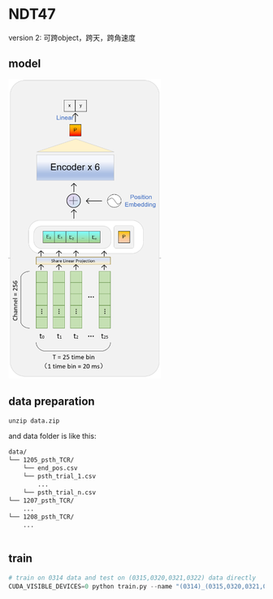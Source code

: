 # NDT47
version 2: 可跨object，跨天，跨角速度

## model
<img src="model.png" alt="替代文本" width="300">

## data preparation
```
unzip data.zip
```
and data folder is like this:
```
data/
└── 1205_psth_TCR/
    └── end_pos.csv
    └── psth_trial_1.csv
        ...
    └── psth_trial_n.csv
└── 1207_psth_TCR/
    ...
└── 1208_psth_TCR/
    ...
        	
```

## train
```python
# train on 0314 data and test on (0315,0320,0321,0322) data directly
CUDA_VISIBLE_DEVICES=0 python train.py --name "(0314)_(0315,0320,0321,0322)_zscore" --normalize_method zscore --cfg 'config/nezha_cross_day_(0314)_(0315,0320,0321,0322).yaml'
```